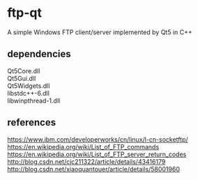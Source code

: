 # ftp-qt
A simple Windows FTP client/server implemented by Qt5 in C++
## dependencies
Qt5Core.dll  
Qt5Gui.dll  
Qt5Widgets.dll  
libstdc++-6.dll  
libwinpthread-1.dll  
## references
https://www.ibm.com/developerworks/cn/linux/l-cn-socketftp/  
https://en.wikipedia.org/wiki/List_of_FTP_commands  
https://en.wikipedia.org/wiki/List_of_FTP_server_return_codes  
http://blog.csdn.net/cjc211322/article/details/43416179  
http://blog.csdn.net/xiaoquantouer/article/details/58001960  
